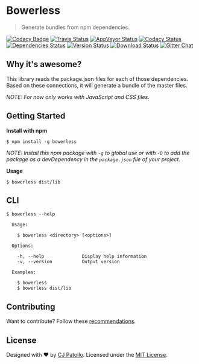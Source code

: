 # Bowerless

> Generate bundles from npm dependencies.

[![Codacy Badge](https://api.codacy.com/project/badge/Grade/e9961d836078409c910329b9ac337994)](https://www.codacy.com/app/cjpatoilo/bowerless?utm_source=github.com&utm_medium=referral&utm_content=cjpatoilo/bowerless&utm_campaign=badger)
[![Travis Status](https://travis-ci.org/cjpatoilo/bowerless.svg?branch=master)](https://travis-ci.org/cjpatoilo/bowerless?branch=master)
[![AppVeyor Status](https://ci.appveyor.com/api/projects/status/cw249ount3qs2hou?svg=true)](https://ci.appveyor.com/project/cjpatoilo/bowerless)
[![Codacy Status](https://img.shields.io/codacy/grade/e9961d836078409c910329b9ac337994/master.svg)](https://www.codacy.com/app/cjpatoilo/bowerless/dashboard)
[![Dependencies Status](https://david-dm.org/cjpatoilo/bowerless.svg)](https://david-dm.org/cjpatoilo/bowerless)
[![Version Status](https://badge.fury.io/js/bowerless.svg)](https://www.npmjs.com/package/bowerless)
[![Download Status](https://img.shields.io/npm/dt/bowerless.svg)](https://www.npmjs.com/package/bowerless)
[![Gitter Chat](https://img.shields.io/badge/gitter-join_the_chat-4cc61e.svg)](https://gitter.im/cjpatoilo/bowerless)


## Why it's awesome?

This library reads the package.json files for each of those dependencies. Based on these connections, it will generate a bundle of the master files.

*NOTE: For now only works with JavaScript and CSS files.*


## Getting Started

**Install with npm**

```
$ npm install -g bowerless
```

*NOTE: Install this npm package with `-g` to global use or with `-D` to add the package as a devDependency in the `package.json` file of your project.*


**Usage**

```
$ bowerless dist/lib
```


## CLI

```
$ bowerless --help

  Usage:

    $ bowerless <directory> [<options>]

  Options:

    -h, --help              Display help information
    -v, --version           Output version

  Examples:

    $ bowerless
    $ bowerless dist/lib
```



## Contributing

Want to contribute? Follow these [recommendations](https://github.com/cjpatoilo/bowerless/blob/master/.github/contributing.md).


## License

Designed with ♥ by [CJ Patoilo](http://twitter.com/cjpatoilo). Licensed under the [MIT License](http://cjpatoilo.mit-license.org).
